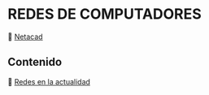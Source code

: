 # REDES DE COMPUTADORES
:link: [Netacad](https://contenthub.netacad.com/)
## Contenido

:link: [Redes en la actualidad](redesEnLaActualidad.md)